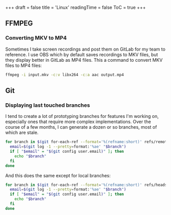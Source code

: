 +++
draft = false
title = 'Linux'
readingTime = false
ToC = true
+++

## FFMPEG

### Converting MKV to MP4

Sometimes I take screen recordings and post them on GitLab for my team to reference. I use OBS which by default saves recordings to MKV files, but they display better in GitLab as MP4 files. This a command to convert MKV files to MP4 files:

```bash {caption="Generated by ChatGPT"}
ffmpeg -i input.mkv -c:v libx264 -c:a aac output.mp4
```

## Git

### Displaying last touched branches

I tend to create a lot of prototyping branches for features I'm working on, especially ones that require more complex implementations. Over the course of a few months, I can generate a dozen or so branches, most of which are stale.
```bash {caption="Generated by ChatGPT"}
for branch in $(git for-each-ref --format='%(refname:short)' refs/remotes/); do
  email=$(git log -1 --pretty=format:'%ae' "$branch")
  if [ "$email" = "$(git config user.email)" ]; then
    echo "$branch"
  fi
done
```

And this does the same except for local branches:
```bash
for branch in $(git for-each-ref --format='%(refname:short)' refs/heads/); do
  email=$(git log -1 --pretty=format:'%ae' "$branch")
  if [ "$email" = "$(git config user.email)" ]; then
    echo "$branch"
  fi
done
```
